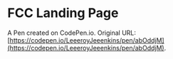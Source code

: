 # FCC Landing Page

A Pen created on CodePen.io. Original URL: [https://codepen.io/LeeeroyJeeenkins/pen/abOddjM](https://codepen.io/LeeeroyJeeenkins/pen/abOddjM).


